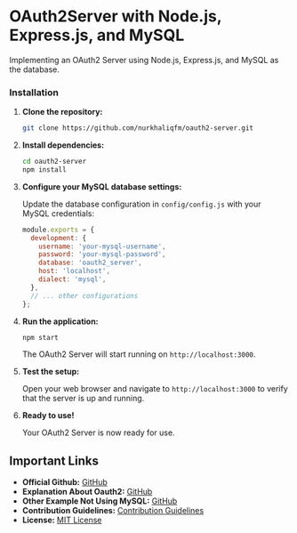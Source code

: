 # OAuth2Server with Node.js, Express.js, and MySQL

Implementing an OAuth2 Server using Node.js, Express.js, and MySQL as the database.

### Installation

1. **Clone the repository:**

    ```bash
    git clone https://github.com/nurkhaliqfm/oauth2-server.git
    ```

2. **Install dependencies:**

    ```bash
    cd oauth2-server
    npm install
    ```

3. **Configure your MySQL database settings:**

    Update the database configuration in `config/config.js` with your MySQL credentials:

    ```javascript
    module.exports = {
      development: {
        username: 'your-mysql-username',
        password: 'your-mysql-password',
        database: 'oauth2_server',
        host: 'localhost',
        dialect: 'mysql',
      },
      // ... other configurations
    };
    ```

4. **Run the application:**

    ```bash
    npm start
    ```

    The OAuth2 Server will start running on `http://localhost:3000`.

5. **Test the setup:**

    Open your web browser and navigate to `http://localhost:3000` to verify that the server is up and running.

6. **Ready to use!**

    Your OAuth2 Server is now ready for use.

## Important Links

- **Official Github:** [GitHub](https://github.com/oauthjs/express-oauth-server)
- **Explanation About Oauth2:** [GitHub](https://github.com/your-username/oauth2-server-node-express-mysql/issues)
- **Other Example Not Using MySQL:** [GitHub](https://github.com/node-oauth/express-oauth-server)
- **Contribution Guidelines:** [Contribution Guidelines](CONTRIBUTING.md)
- **License:** [MIT License](LICENSE.md)

